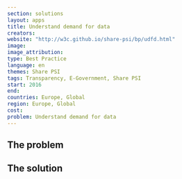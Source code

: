 ```yaml
---
section: solutions
layout: apps
title: Understand demand for data
creators: 
website: "http://w3c.github.io/share-psi/bp/udfd.html"
image: 
image_attribution:
type: Best Practice  
language: en
themes: Share PSI
tags: Transparency, E-Government, Share PSI
start: 2016
end: 
countries: Europe, Global
region: Europe, Global
cost: 
problem: Understand demand for data
---
```


## The problem

## The solution
